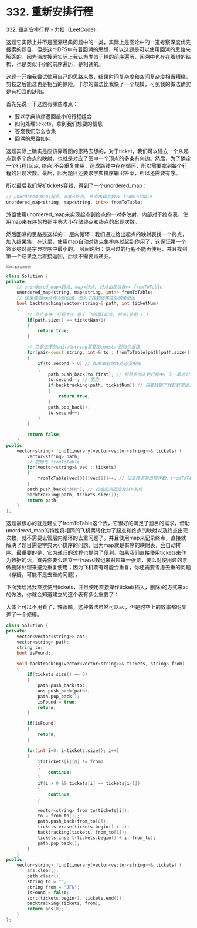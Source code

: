 # 332. 重新安排行程

[332. 重新安排行程 - 力扣（LeetCode）](https://leetcode.cn/problems/reconstruct-itinerary/)



这题它实际上并不是回溯经典问题中的一类，实际上是图论中的一道考察深度优先搜索的题目，但是这个DFS中有着回溯的思想，所以这题是可以使用回溯的思路来解答的。因为深度搜索实际上我认为类似于树的前序遍历，回溯中也存在着树的结构，也是类似于树的前序遍历，是相通的。

这题一开始我尝试使用自己的思路来做，结果时间复杂度和空间复杂度相当糟糕，剪枝之后能过也是相当的惊险。卡尔的做法比我快了一个规模，可见我的做法确实是有相当的缺陷。

首先先说一下这题有哪些难点：

- 要以字典排序返回最小的行程组合
- 如何处理tickets，拿到我们想要的信息
- 答案我们怎么收集
- 回溯的思路如何

这题实际上确实是应该靠着图的思路去想的，对于ticket，我们可以建立一个从起点到多个终点的映射，也就是对应了图中一个顶点的多条有向边。然后，为了确定一个行程[起点, 终点]不会重复使用，造成路线中存在循环，所以需要拿到每个行程的出现次数。最后，因为题目还要求字典排序输出答案，所以还需要有序。

所以最后我们解析tickets容器，得到了一个unordered_map：

```c++
// unordered_map<起点, map<终点, 终点出现次数>> fromToTable
unordered_map<string, map<string, int>> fromToTable;
```

外置使用unordered_map来实现起点到终点的一对多映射，内部对于终点表，使用map来有序的按照字典大小存储终点和终点的出现次数。

然后回溯的思路是这样的：
层内循环：我们通过给出起点的映射表找一个终点，加入结果集，在这里，使用map自动对终点集排序就起到作用了，这保证第一个答案绝对是字典排序中最小的。
层间递归：使用过的行程不能再使用，并且找到第一个结果之后直接返回，后续不需要再递归。

<img src="https://img-blog.csdnimg.cn/2020111518065555.png" alt="332.重新安排行程1" style="zoom:50%;" />

```c++
class Solution {
private:
    // unordered_map<起点, map<终点, 终点出现次数>> fromToTable
    unordered_map<string, map<string, int>> fromToTable;
    // 这里使用bool作为返回值，是为了找到结果之后快速退出
    bool backtracking(vector<string>& path, int ticketNum)
    {
        // 终止条件：行程大小 等于 飞机票[起点, 终点]张数 + 1
        if(path.size() == ticketNum+1)
        {
            return true;
        }

        // 注意这里的pair内string需要加const，否则会报错
        for(pair<const string, int>& to : fromToTable[path[path.size()-1]]) // 根据起点(key)找终点map表
        {
            if(to.second > 0) // 如果取到的终点还没用完
            {
                path.push_back(to.first); // 将终点加入到行程中，下一层递归作为起点使用
                to.second--; // 使用
                if(backtracking(path, ticketNum)) // 只要找到了就赶紧退出，不用再递归了
                {
                    return true;
                }
                path.pop_back();
                to.second++;
            }
        }
        
        return false;
    }
public:
    vector<string> findItinerary(vector<vector<string>>& tickets) {
        vector<string> path;
        // 初始化 fromToTable
        for(vector<string>& vec : tickets)
        {
            fromToTable[vec[0]][vec[1]]++; // 记录终点的出现次数，fromToTable[vec[0]]是fromToTable的key，fromToTable[vec[0]][vec[1]]是fromToTable的value
        }
        path.push_back("JFK"); // 初始起点固定为JFK机场
        backtracking(path, tickets.size());
        return path;
    }
};
```

这题最核心的就是建立了fromToTable这个表，它很好的满足了题目的需求，借助unordered_map的特性将相同的飞机票转化为了起点和终点的映射以及终点出现次数，就不需要去管层内循环的去重问题了。并且使用map来记录终点，直接就解决了题目需要字典大小排序的问题，因为map就是有序的映射表，会自动排序。最重要的是，它为递归的过程也提供了便利。如果我们直接使用tickets来作为数据的话，首先你要么建立一个uesd数组来对应每一张票，要么对使用过的票做删除处理来避免重复使用；因为飞机票有可能会重复，你还需要考虑去重的问题（存疑，可能不是去重的问题）。

下面我给出我直接使用tickets，并且使用直接操作ticket(插入，删除)的方式来ac的做法，你就会知道建立的这个表有多么重要了：

大体上可以不用看了，辣眼睛，这种做法虽然可以ac，但是时空上的效率都明显差了一个规模。

```c++
class Solution {
private:
    vector<vector<string>> ans;
    vector<string> path;
    string to;
    bool isFound;

    void backtracking(vector<vector<string>>& tickets, string& from)
    {
        if(tickets.size() == 0)
        {
            path.push_back(to);
            ans.push_back(path);
            path.pop_back();
            isFound = true;
            return;
        }

        if(isFound)
        {
            return;
        }

        for(int i=0; i<tickets.size(); i++)
        {
            if(tickets[i][0] != from)
            {
                continue;
            }
            if(i > 0 && tickets[i] == tickets[i-1])
            {
                continue;
            }

            vector<string> from_to(tickets[i]);
            to = from_to[1];
            path.push_back(from_to[0]);
            tickets.erase(tickets.begin() + i);
            backtracking(tickets, from_to[1]);
            tickets.insert(tickets.begin() + i, from_to);
            path.pop_back();
        }
    }
public:
    vector<string> findItinerary(vector<vector<string>>& tickets) {
        ans.clear();
        path.clear();
        string to = "";
        string from = "JFK";
        isFound = false;
        sort(tickets.begin(), tickets.end());
        backtracking(tickets, from);
        return ans[0];
    }
};
```

